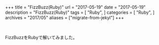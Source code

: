 +++
title = "FizzBuzz(Ruby)"
url = "2017-05-19"
date = "2017-05-19"
description = "FizzBuzz(Ruby)"
tags = [
    "Ruby",
]
categories = [
    "Ruby",
]
archives = "2017/05"
aliases = ["migrate-from-jekyl"]
+++

<br>

FizzBuzzをRubyで解いてみました。

<script src="https://gist.github.com/O-Junpei/08ecaa1c16ccb1c67603755e2d973dc9.js"></script>
